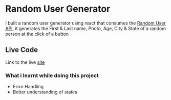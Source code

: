 # Random User Generator
I built a random user generator using react that consumes the [Random User API](https://randomuser.me/), it generates the First & Last name, Photo, Age, City & State of a random person at the click of a button

## Live Code
Link to the live [site](https://wazrandomuser.netlify.app)

### What i learnt while doing this project
- Error Handling
- Better understanding of states




